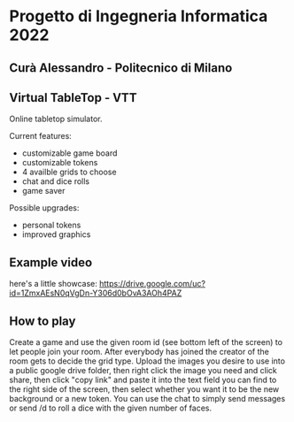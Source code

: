# Progetto di Ingegneria Informatica 2022
## Curà Alessandro - Politecnico di Milano
## Virtual TableTop - VTT

Online tabletop simulator.

Current features:
- customizable game board
- customizable tokens
- 4 availble grids to choose
- chat and dice rolls
- game saver

Possible upgrades:
- personal tokens
- improved graphics

## Example video
here's a little showcase:
https://drive.google.com/uc?id=1ZmxAEsN0qVgDn-Y306d0bOvA3AOh4PAZ

## How to play
Create a game and use the given room id (see bottom left of the screen) to let people join your room.
After everybody has joined the creator of the room gets to decide the grid type.
Upload the images you desire to use into a public google drive folder, then right click the image you need and click share, then click "copy link" and paste it into the text field you can find to the right side of the screen, then select whether you want it to be the new background or a new token.
You can use the chat to simply send messages or send /d<number> to roll a dice with the given number of faces.
